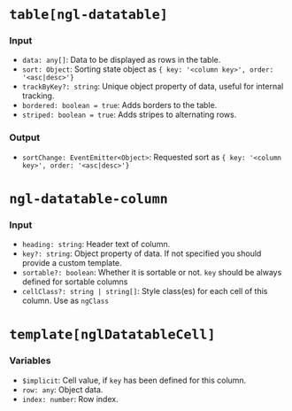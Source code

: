 # `table[ngl-datatable]`

### Input

  * `data: any[]`: Data to be displayed as rows in the table.
  * `sort: Object`: Sorting state object as `{ key: '<column key>', order: '<asc|desc>'}`
  * `trackByKey?: string`: Unique object property of data, useful for internal tracking.
  * `bordered: boolean = true`: Adds borders to the table.
  * `striped: boolean = true`: Adds stripes to alternating rows.

### Output

  * `sortChange: EventEmitter<Object>`: Requested sort as `{ key: '<column key>', order: '<asc|desc>'}`

# `ngl-datatable-column`

### Input

  * `heading: string`: Header text of column.
  * `key?: string`: Object property of data. If not specified you should provide a custom template.
  * `sortable?: boolean`: Whether it is sortable or not. `key` should be always defined for sortable columns
  * `cellClass?: string | string[]`: Style class(es) for each cell of this column. Use as `ngClass`

# `template[nglDatatableCell]`

### Variables

  * `$implicit`: Cell value, if `key` has been defined for this column.
  * `row: any`: Object data.
  * `index: number`: Row index.
